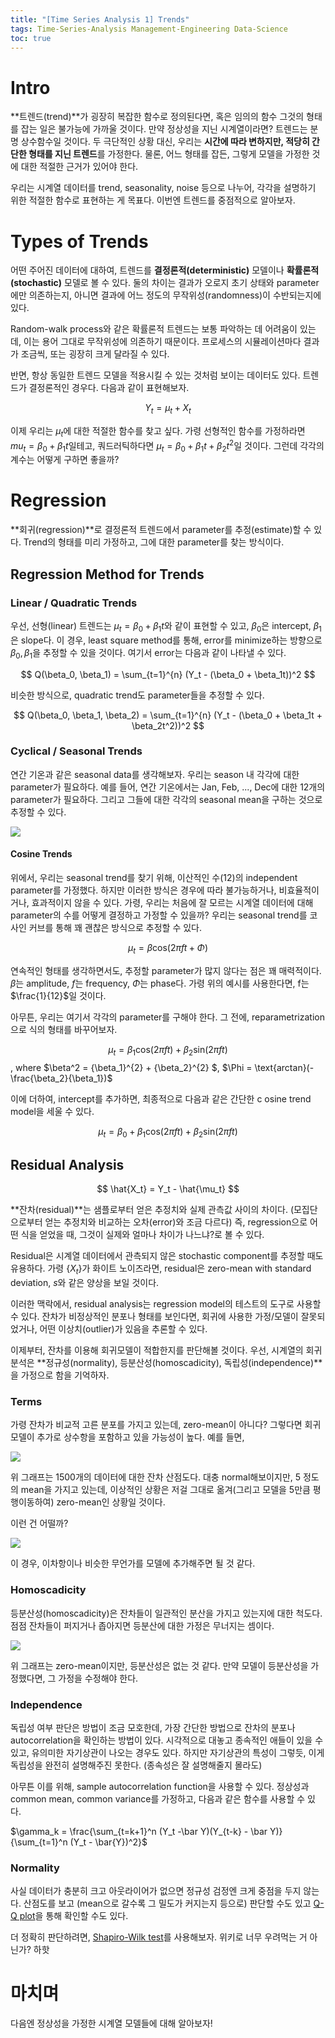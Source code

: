 ```yaml
---
title: "[Time Series Analysis 1] Trends"
tags: Time-Series-Analysis Management-Engineering Data-Science
toc: true
---
```


# Intro 
**트렌드(trend)**가 굉장히 복잡한 함수로 정의된다면, 혹은 임의의 함수 그것의 형태를 잡는 일은 불가능에 가까울 것이다. 만약 정상성을 지닌 시계열이라면? 트렌드는 분명 상수함수일 것이다. 두 극단적인 상황 대신, 우리는 **시간에 따라 변하지만, 적당히 간단한 형태를 지닌 트렌드**를 가정한다. 물론, 어느 형태를 잡든, 그렇게 모델을 가정한 것에 대한 적절한 근거가 있어야 한다.

우리는 시계열 데이터를 trend, seasonality, noise 등으로 나누어, 각각을 설명하기 위한 적절한 함수로 표현하는 게 목표다. 이번엔 트렌드를 중점적으로 알아보자.

# Types of Trends
어떤 주어진 데이터에 대하여, 트렌드를 **결정론적(deterministic)** 모델이나 **확률론적(stochastic)** 모델로 볼 수 있다. 둘의 차이는 결과가 오로지 초기 상태와 parameter에만 의존하는지, 아니면 결과에 어느 정도의 무작위성(randomness)이 수반되는지에 있다.

Random-walk process와 같은 확률론적 트렌드는 보통 파악하는 데 어려움이 있는데, 이는 용어 그대로 무작위성에 의존하기 때문이다. 프로세스의 시뮬레이션마다 결과가 조금씩, 또는 굉장히 크게 달라질 수 있다.

반면, 항상 동일한 트렌드 모델을 적용시킬 수 있는 것처럼 보이는 데이터도 있다. 트렌드가 결정론적인 경우다. 다음과 같이 표현해보자.

$$ Y_t = \mu_t + X_t $$ 

이제 우리는 $\mu_t$에 대한 적절한 함수를 찾고 싶다. 가령 선형적인 함수를 가정하라면 $mu_t = \beta_0 + \beta_1 t$일테고, 쿼드러틱하다면 $\mu_t = \beta_0 + \beta_1 t + \beta_2 t^2$일 것이다. 그런데 각각의 계수는 어떻게 구하면 좋을까? 


# Regression
**회귀(regression)**로 결정론적 트렌드에서 parameter를 추정(estimate)할 수 있다. Trend의 형태를 미리 가정하고, 그에 대한 parameter를 찾는 방식이다.

## Regression Method for Trends
### Linear / Quadratic Trends
우선, 선형(linear) 트렌드는 $\mu_t = \beta_0 + \beta_1 t$와 같이 표현할 수 있고, $\beta_0$은 intercept, $\beta_1$은 slope다. 이 경우, least square method를 통해, error를 minimize하는 방향으로 $\beta_0, \beta_1$을 추정할 수 있을 것이다. 여기서 error는 다음과 같이 나타낼 수 있다.

$$ Q(\beta_0, \beta_1) = \sum_{t=1}^{n} (Y_t - (\beta_0 + \beta_1t))^2 $$

비슷한 방식으로, quadratic trend도 parameter들을 추정할 수 있다.

$$ Q(\beta_0, \beta_1, \beta_2) = \sum_{t=1}^{n} (Y_t - (\beta_0 + \beta_1t + \beta_2t^2))^2 $$

### Cyclical / Seasonal Trends
연간 기온과 같은 seasonal data를 생각해보자. 우리는 season 내 각각에 대한 parameter가 필요하다. 예를 들어, 연간 기온에서는 Jan, Feb, ..., Dec에 대한 12개의 parameter가 필요하다. 그리고 그들에 대한 각각의 seasonal mean을 구하는 것으로 추정할 수 있다.

![](/imgs/mge/tsa3.png)

#### Cosine Trends
위에서, 우리는 seasonal trend를 찾기 위해, 이산적인 수($12$)의 independent parameter를 가정했다. 하지만 이러한 방식은 경우에 따라 불가능하거나, 비효율적이거나, 효과적이지 않을 수 있다. 가령, 우리는 처음에 잘 모르는 시계열 데이터에 대해 parameter의 수를 어떻게 결정하고 가정할 수 있을까? 우리는 seasonal trend를 코사인 커브를 통해 꽤 괜찮은 방식으로 추정할 수 있다.

$$\mu_t = \beta \text{cos}(2\pi f t + \Phi)$$

연속적인 형태를 생각하면서도, 추정할 parameter가 많지 않다는 점은 꽤 매력적이다. $\beta$는 amplitude, $f$는 frequency, $\Phi$는 phase다. 가령 위의 예시를 사용한다면, f는 $\frac{1}{12}$일 것이다.

아무튼, 우리는 여기서 각각의 parameter를 구해야 한다. 그 전에, reparametrization으로 식의 형태를 바꾸어보자.

$$ \mu_t = \beta_1 \text{cos}(2\pi ft) + \beta_2 \text{sin}(2\pi ft)$$, where $\beta^2 = {\beta_1}^{2} + {\beta_2}^{2} $, $\Phi = \text{arctan}(- \frac{\beta_2}{\beta_1})$

이에 더하여, intercept를 추가하면, 최종적으로 다음과 같은 간단한 c osine trend model을 세울 수 있다.

$$ \mu_t = \beta_0 + \beta_1 \text{cos}(2\pi ft) + \beta_2 \text{sin}(2\pi ft)$$


## Residual Analysis

$$ \hat{X_t} = Y_t - \hat{\mu_t} $$

**잔차(residual)**는 샘플로부터 얻은 추정치와 실제 관측값 사이의 차이다. (모집단으로부터 얻는 추정치와 비교하는 오차(error)와 조금 다르다) 즉, regression으로 어떤 식을 얻었을 때, 그것이 실제와 얼마나 차이가 나느냐?로 볼 수 있다.

Residual은 시계열 데이터에서 관측되지 않은 stochastic component를 추정할 때도 유용하다. 가령 {$X_t$}가 화이트 노이즈라면, residual은 zero-mean with standard deviation, $s$와 같은 양상을 보일 것이다. 

이러한 맥락에서, residual analysis는 regression model의 테스트의 도구로 사용할 수 있다. 잔차가 비정상적인 분포나 형태를 보인다면, 회귀에 사용한 가정/모델이 잘못되었거나, 어떤 이상치(outlier)가 있음을 추론할 수 있다.

이제부터, 잔차를 이용해 회귀모델이 적합한지를 판단해볼 것이다. 우선, 시계열의 회귀 분석은 **정규성(normality), 등분산성(homoscadicity), 독립성(independence)**을 가정으로 함을 기억하자.

### Terms
가령 잔차가 비교적 고른 분포를 가지고 있는데, zero-mean이 아니다? 그렇다면 회귀 모델이 추가로 상수항을 포함하고 있을 가능성이 높다. 예를 들면,

![](/imgs/mge/tsa4.png)

위 그래프는 $1500$개의 데이터에 대한 잔차 산점도다. 대충 normal해보이지만, $5$ 정도의 mean을 가지고 있는데, 이상적인 상황은 저걸 그대로 옮겨(그리고 모델을 $5$만큼 평행이동하여) zero-mean인 상황일 것이다.

이런 건 어떨까?

![](/imgs/mge/tsa5.png)

이 경우, 이차항이나 비슷한 무언가를 모델에 추가해주면 될 것 같다.

### Homoscadicity
등분산성(homoscadicity)은 잔차들이 일관적인 분산을 가지고 있는지에 대한 척도다. 점점 잔차들이 퍼지거나 좁아지면 등분산에 대한 가정은 무너지는 셈이다.

![](/imgs/mge/tsa6.png)

위 그래프는 zero-mean이지만, 등분산성은 없는 것 같다. 만약 모델이 등분산성을 가정했다면, 그 가정을 수정해야 한다.

### Independence
독립성 여부 판단은 방법이 조금 모호한데, 가장 간단한 방법으로 잔차의 분포나 autocorrelation을 확인하는 방법이 있다. 시각적으로 대놓고 종속적인 애들이 있을 수 있고, 유의미한 자기상관이 나오는 경우도 있다. 하지만 자기상관의 특성이 그렇듯, 이게 독립성을 완전히 설명해주진 못한다. (종속성은 잘 설명해줄지 몰라도)

아무튼 이를 위해, sample autocorrelation function을 사용할 수 있다. 정상성과 common mean, common variance를 가정하고, 다음과 같은 함수를 사용할 수 있다.

$\gamma_k = \frac{\sum_{t=k+1}^n (Y_t -\bar Y)(Y_{t-k} - \bar Y)}{\sum_{t=1}^n (Y_t - \bar{Y})^2}$

### Normality
사실 데이터가 충분히 크고 아웃라이어가 없으면 정규성 검정엔 크게 중점을 두지 않는다. 산점도를 보고 (mean으로 갈수록 그 밀도가 커지는지 등으로) 판단할 수도 있고 [Q-Q plot](https://en.wikipedia.org/wiki/Q%E2%80%93Q_plot)을 통해 확인할 수도 있다.

더 정확히 판단하려면, [Shapiro-Wilk test](https://en.wikipedia.org/wiki/Shapiro%E2%80%93Wilk_test)를 사용해보자. 위키로 너무 우려먹는 거 아닌가? 하핫

# 마치며
다음엔 정상성을 가정한 시계열 모델들에 대해 알아보자!